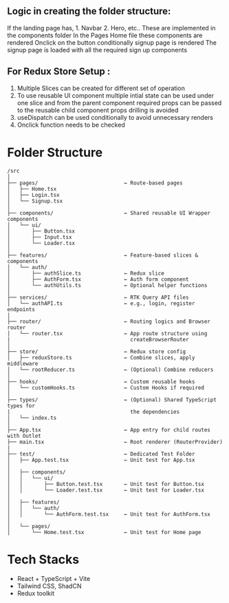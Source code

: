 
## Logic in creating the folder structure:
If the landing page has,
    1. Navbar
    2. Hero, etc..
These are implemented in the components folder
In the Pages Home file these components are rendered
Onclick on the button conditionally signup page is rendered
The signup page is loaded with all the required sign up components

## For Redux Store Setup :
1. Multiple Slices can be created for different set of operation
2. To use reusable UI component multiple intial state can be used under one slice and from the parent component required props can be passed to the reusable child component props drilling is avoided
3. useDispatch can be used conditionally to avoid unnecessary renders 
4. Onclick function needs to be checked

# Folder Structure
```
/src
│
├── pages/                            ← Route-based pages
│   ├── Home.tsx
│   ├── Login.tsx
│   └── Signup.tsx
│
├── components/                       ← Shared reusable UI Wrapper components
│   └── ui/
│       ├── Button.tsx
│       ├── Input.tsx
│       └── Loader.tsx
│
├── features/                         ← Feature-based slices & components
│   └── auth/
│       ├── authSlice.ts              ← Redux slice
│       ├── AuthForm.tsx              ← Auth form component
│       └── authUtils.ts              ← Optional helper functions
│
├── services/                         ← RTK Query API files
│   └── authAPI.ts                    ← e.g., login, register endpoints
│
├── router/                           ← Routing logics and Browser router
│   └── router.tsx                    ← App route structure using 
|                                       createBrowserRouter
│
├── store/                            ← Redux store config
│   ├── reduxStore.ts                 ← Combine slices, apply middleware
│   └── rootReducer.ts                ← (Optional) Combine reducers
│
├── hooks/                            ← Custom reusable hooks
│   └── customHooks.ts                ← Custom Hooks if required
│
├── types/                            ← (Optional) Shared TypeScript types for 
|                                       the dependencies
│   └── index.ts
│
├── App.tsx                           ← App entry for child routes with Outlet
├── main.tsx                          ← Root renderer (RouterProvider)
|
├── test/                             ← Dedicated Test Folder
│   ├── App.test.tsx                  ← Unit test for App.tsx
│
│   ├── components/
│   │   └── ui/
│   │       ├── Button.test.tsx       ← Unit test for Button.tsx
│   │       └── Loader.test.tsx       ← Unit test for Loader.tsx
│
│   ├── features/
│   │   └── auth/
│   │       └── AuthForm.test.tsx     ← Unit test for AuthForm.tsx
│
│   └── pages/
│       └── Home.test.tsx             ← Unit test for Home page
```

# Tech Stacks
- React + TypeScript + Vite
- Tailwind CSS, ShadCN
- Redux toolkit

